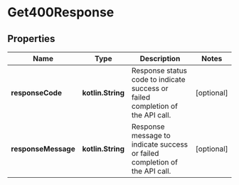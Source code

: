 
# Get400Response

## Properties
| Name | Type | Description | Notes |
| ------------ | ------------- | ------------- | ------------- |
| **responseCode** | **kotlin.String** | Response status code to indicate success or failed completion of the API call. |  [optional] |
| **responseMessage** | **kotlin.String** | Response message to indicate success or failed completion of the API call. |  [optional] |



